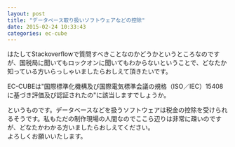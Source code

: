 ```yaml
---
layout: post
title: "データベース取り扱いソフトウェアなどの控除"
date: 2015-02-24 10:33:43
categories: ec-cube
---
```

<p>はたしてStackoverflowで質問すべきことなのかどうかというところなのですが、国税局に聞いてもロックオンに聞いてもわからないということで、どなたか知っている方いらっしゃいましたらおしえて頂きたいです。</p>

<p>EC-CUBEは"国際標準化機構及び国際電気標準会議の規格（ISO／IEC）15408に基づき評価及び認証されたの"に該当しますでしょうか。</p>

<p>というものです。データベースなどを扱うソフトウェアは税金の控除を受けられるそうです。私もただの制作現場の人間なのでここら辺りは非常に疎いのですが、どなたかわかる方いましたらおしえてください。<br>
よろしくお願いいたします。</p>
